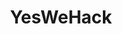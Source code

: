 ---
title: YesWeHack
description: Explore YesWeHack, leading global Bug Bounty & Vulnerability Management Platform. Connect with tens of thousands of ethical hackers worldwide to uncover vulnerabilities in your websites, mobile apps, and digital infrastructure, bolstering your cyber defense strategy.
url: https://www.yeswehack.com/
image:
    # url: '/assets/images/cafe.png'
    # alt: 'Cafe'
tags: ['bugbounty']
pubDate: 2023-11-06
draft: false
---